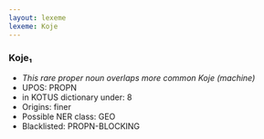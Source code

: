 ```yaml
---
layout: lexeme
lexeme: Koje
---
```


###  Koje₁

* _This rare proper noun overlaps more common *Koje* (machine)_
* UPOS:  PROPN
* in KOTUS dictionary under:  8
* Origins: finer 
* Possible NER class:  GEO
* Blacklisted:  PROPN-BLOCKING

